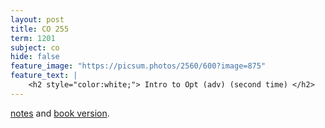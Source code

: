 ```yaml
---
layout: post
title: CO 255
term: 1201
subject: co
hide: false
feature_image: "https://picsum.photos/2560/600?image=875"
feature_text: |
    <h2 style="color:white;"> Intro to Opt (adv) (second time) </h2>
---
```


 [notes](/pdfs/1201/co255.pdf) and [book version](/pdfs/1201/co255_book.pdf).
